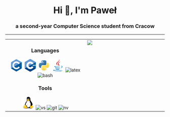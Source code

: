 <h1 align="center">Hi 👋, I'm Paweł</h1>
<h3 align="center"> a second-year Computer Science student from Cracow</h3>

---


<table>
<tr>
<td valign="top" width="50%">
<h3 align="center"> Languages </h3>

<div align="center">
<img src="https://raw.githubusercontent.com/devicons/devicon/master/icons/c/c-original.svg" alt="c" width="40" height="40"/> 
<img src="https://raw.githubusercontent.com/devicons/devicon/master/icons/cplusplus/cplusplus-original.svg" alt="cplusplus" width="40" height="40"/>
<img src="https://raw.githubusercontent.com/devicons/devicon/master/icons/python/python-original.svg" alt="python" width="40" height="40"/>
<img src="https://raw.githubusercontent.com/devicons/devicon/master/icons/java/java-original.svg" alt="java" width="40" height="40"/>
<img src="https://upload.wikimedia.org/wikipedia/commons/9/92/LaTeX_logo.svg" alt="latex" width="96" height="40"/>
<img src="https://www.vectorlogo.zone/logos/gnu_bash/gnu_bash-icon.svg" alt="bash" width="40" height="40"/>
</div>

<h3 align="center"> Tools </h3>
  <div align="center">
<img src="https://raw.githubusercontent.com/devicons/devicon/master/icons/linux/linux-original.svg" alt="linux" width="40" height="40"/> 
<img src="https://upload.wikimedia.org/wikipedia/commons/2/2c/Visual_Studio_Icon_2022.svg" alt="vs" width="40" height="40"/>
<img src="https://upload.wikimedia.org/wikipedia/commons/9/91/Octicons-mark-github.svg" alt="git" width="40" height="40"/>
<img src="https://upload.wikimedia.org/wikipedia/commons/3/3a/Neovim-mark.svg" alt="nv" width="40" height="40"/>
  </div>
</td>
  <td valign="top" width="50%">
    <img src="https://github-readme-stats.vercel.app/api/top-langs/?username=pawel002&hide=css,plpgsql&layout=compact&theme=radical" width="500" />
  </td>
</tr>
</table>
